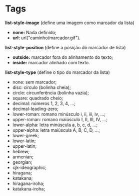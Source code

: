 <h1>Tags</h1>
<p><strong>list-style-image</strong> (define uma imagem como marcador da lista)</p>   
<ul>
<li><strong>none:</strong> Nada definido;</li>
<li><strong>url:</strong> url("caminho/marcador.gif").</li>
</ul>

<p><strong>list-style-position</strong> (define a posição do marcador de lista)</p>
<ul>
<li><strong>outside:</strong> marcador fora do alinhamento do texto;</li>
<li><strong>inside:</strong> marcador alinhado com texto.</li>
</ul>

<p><strong>list-style-type</strong> (define o tipo do marcador da lista)</p>
<ul>
<li>none: sem marcador;</li>
<li>disc: círculo (bolinha cheia);</li>
<li>circle: circunferência (bolinha vazia);</li>
<li>square: quadrado cheio;</li>
<li>decimal: números 1, 2, 3, 4, ...;</li>
<li>decimal-leading-zero;</li>
<li>lower-roman: romano minúsculo i, ii, iii, iv, ...;</li>
<li>upper-roman: romano maiúsculo I, II, III, IV, ...;</li>
<li>lower-alpha: letra minúscula a, b, c, d, ...;</li>
<li>upper-alpha: letra maiúscula A, B, C, D, ...;</li>
<li>lower-greek;</li>
<li>lower-latin;</li>
<li>upper-latin;</li>
<li>hebrew;</li>
<li>armenian;</li>
<li>georgian;</li>
<li>cjk-ideographic;</li>
<li>hiragana;</li>
<li>katakana;</li>
<li>hiragana-iroha;</li>
<li>katakana-iroha;</li>
</ul>

